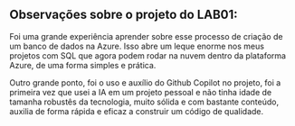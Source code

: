 ## Observações sobre o projeto do LAB01:

Foi uma grande experiência aprender sobre esse processo de criação de um banco de dados na Azure. Isso abre um leque enorme nos meus projetos com SQL que agora podem rodar na nuvem dentro da plataforma Azure, de uma forma simples e prática.

Outro grande ponto, foi o uso e auxílio do Github Copilot no projeto, foi a primeira vez que usei a IA em um projeto pessoal e não tinha idade de tamanha robustês da tecnologia, muito sólida e com bastante conteúdo, auxilia de forma rápida e eficaz a construir um código de qualidade.